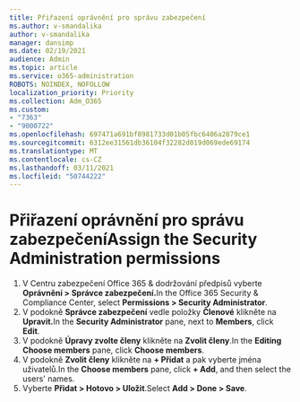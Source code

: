 ```yaml
---
title: Přiřazení oprávnění pro správu zabezpečení
ms.author: v-smandalika
author: v-smandalika
manager: dansimp
ms.date: 02/19/2021
audience: Admin
ms.topic: article
ms.service: o365-administration
ROBOTS: NOINDEX, NOFOLLOW
localization_priority: Priority
ms.collection: Adm_O365
ms.custom:
- "7363"
- "9000722"
ms.openlocfilehash: 697471a691bf8981733d01b05fbc6406a2879ce1
ms.sourcegitcommit: 6312ee31561db36104f32282d019d069ede69174
ms.translationtype: MT
ms.contentlocale: cs-CZ
ms.lasthandoff: 03/11/2021
ms.locfileid: "50744222"
---
```

# <a name="assign-the-security-administration-permissions"></a><span data-ttu-id="0cfb8-102">Přiřazení oprávnění pro správu zabezpečení</span><span class="sxs-lookup"><span data-stu-id="0cfb8-102">Assign the Security Administration permissions</span></span>

1. <span data-ttu-id="0cfb8-103">V Centru zabezpečení Office 365 & dodržování předpisů vyberte **Oprávnění > Správce zabezpečení.**</span><span class="sxs-lookup"><span data-stu-id="0cfb8-103">In the Office 365 Security & Compliance Center, select **Permissions > Security Administrator**.</span></span>
2. <span data-ttu-id="0cfb8-104">V podokně **Správce zabezpečení** vedle položky **Členové** klikněte na **Upravit.**</span><span class="sxs-lookup"><span data-stu-id="0cfb8-104">In the **Security Administrator** pane, next to **Members**, click **Edit**.</span></span>
3. <span data-ttu-id="0cfb8-105">V podokně **Úpravy zvolte členy** klikněte na **Zvolit členy**.</span><span class="sxs-lookup"><span data-stu-id="0cfb8-105">In the **Editing Choose members** pane, click **Choose members**.</span></span>
4. <span data-ttu-id="0cfb8-106">V podokně **Zvolit členy** klikněte na **+ Přidat** a pak vyberte jména uživatelů.</span><span class="sxs-lookup"><span data-stu-id="0cfb8-106">In the **Choose members** pane, click **+ Add**, and then select the users' names.</span></span>
5. <span data-ttu-id="0cfb8-107">Vyberte **Přidat > Hotovo > Uložit**.</span><span class="sxs-lookup"><span data-stu-id="0cfb8-107">Select **Add > Done > Save**.</span></span>

